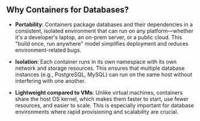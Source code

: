 ## Why Containers for Databases?

-   **Portability**: Containers package databases and their dependencies in a consistent, isolated environment that can run on any platform—whether it's a developer's laptop, an on-prem server, or a public cloud. This "build once, run anywhere" model simplifies deployment and reduces environment-related bugs.
    
-   **Isolation**: Each container runs in its own namespace with its own network and storage resources. This ensures that multiple database instances (e.g., PostgreSQL, MySQL) can run on the same host without interfering with one another.
    
-   **Lightweight compared to VMs**: Unlike virtual machines, containers share the host OS kernel, which makes them faster to start, use fewer resources, and easier to scale. This is especially important for database environments where rapid provisioning and scalability are crucial.
